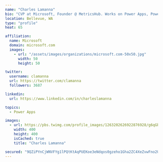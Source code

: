 ```yaml
---
name: "Charles Lamanna"
bio: "CVP at Microsoft, Founder @ MetricsHub. Works on Power Apps, Power Automate, Power Virtual Agent, Common Data Service and Dynamics 365."
location: Bellevue, WA
type: "profile"
heat: 65

affiliation:
  name: Microsoft
  domain: microsoft.com
  images:
    - url: "/assets/images/organizations/microsoft.com-50x50.jpg"
      width: 50
      height: 50

twitter:
  username: clamanna
  url: https://twitter.com/clamanna
  followers: 3687

linkedin:
  url: https://www.linkedin.com/in/charleslamanna

topics:
  - Power Apps

images:
  - url: https://pbs.twimg.com/profile_images/1263202626922876928/g6qGbHZ-_400x400.jpg
    width: 400
    height: 400
    isCached: true
    title: "Charles Lamanna"

secured: "9QZiPYnCjWNVFYg1lPQtKtAqPUEKoe3eNdqos0gzeho1Gha2ZC4XeZvwFno2UQ846hp4JW/8YkaiV7NhFyc98aA2K2qJc5eotQyxOh+16saeA70yXtg0+OqfBMvCnR6bNSTiBCJFz86hIcOti2A6mfQUbpXbx6Tqf+UmsLV3MlKhEy1/KABOGvaTi23gtv/8I2CltJDXXOw5VOQW/ox+PiFyoIKOW//TxNJDSBfaPFRarGgS7SdBlpODmTkSjdJqFVQiCjDYEMrzUV80jsXKkQ1wn2YFDpmAmxpxCPAQAJUHDxx16NOoOGiJB2cPjmxvZHwgcMNnKv+WoXM73bLFUJuZleT3p7OsQ2c8o+A2H3RgYHlTXANC7j4OrGaQUT0cq+CYbrh7E3PYsRS7N7pjpHslIouqMvfeVCxSIvjDQqg=;2DSsOuBxhifTPMNdIBsHzQ=="
---
```


